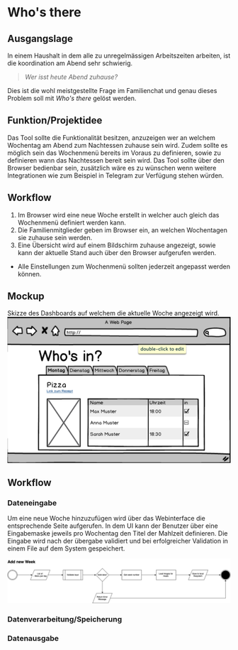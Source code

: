 # Who's there
## Ausgangslage
In einem Haushalt in dem alle zu unregelmässigen Arbeitszeiten arbeiten, ist die koordination am Abend sehr schwierig. 
> *Wer isst heute Abend zuhause?*

Dies ist die wohl meistgestellte Frage im Familienchat und genau dieses Problem soll mit *Who's there* gelöst werden.

## Funktion/Projektidee
Das Tool sollte die Funktionalität besitzen, anzuzeigen wer an welchem Wochentag am Abend zum Nachtessen zuhause sein wird. Zudem sollte es möglich sein das Wochenmenü bereits im Voraus zu definieren, sowie zu definieren wann das Nachtessen bereit sein wird. 
Das Tool sollte über den Browser bedienbar sein, zusätzlich wäre es zu wünschen wenn weitere Integrationen wie zum Beispiel in Telegram zur Verfügung stehen würden.

## Workflow
1. Im Browser wird eine neue Woche erstellt in welcher auch gleich das Wochenmenü definiert werden kann.
2. Die Familienmitglieder geben im Browser ein, an welchen Wochentagen sie zuhause sein werden.
3. Eine Übersicht wird auf einem Bildschirm zuhause angezeigt, sowie kann der aktuelle Stand auch über den Browser aufgerufen werden.

- Alle Einstellungen zum Wochenmenü sollten jederzeit angepasst werden können.

## Mockup
Skizze des Dashboards auf welchem die aktuelle Woche angezeigt wird.
![mockup](doku/mockup.png)

## Workflow
### Dateneingabe
Um eine neue Woche hinzuzufügen wird über das Webinterface die entsprechende Seite aufgerufen. In dem UI kann der Benutzer über eine Eingabemaske jeweils pro Wochentag den Titel der Mahlzeit definieren. Die Eingabe wird nach der übergabe validiert und bei erfolgreicher Validation in einem File auf dem System gespeichert.

![add_new_week](doku/add_new_week.png)
### Datenverarbeitung/Speicherung
### Datenausgabe

